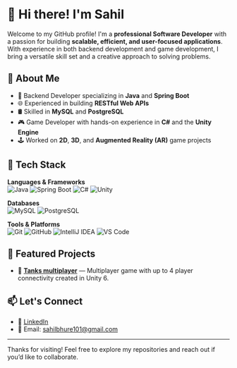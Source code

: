 # 👋 Hi there! I'm Sahil

Welcome to my GitHub profile! I'm a **professional Software Developer** with a passion for building **scalable, efficient, and user-focused applications**. With experience in both backend development and game development, I bring a versatile skill set and a creative approach to solving problems.

## 💼 About Me

- 🔧 Backend Developer specializing in **Java** and **Spring Boot**
- 🌐 Experienced in building **RESTful Web APIs**
- 🛢️ Skilled in **MySQL** and **PostgreSQL**
- 🎮 Game Developer with hands-on experience in **C#** and the **Unity Engine**
- 🕹️ Worked on **2D**, **3D**, and **Augmented Reality (AR)** game projects

## 🚀 Tech Stack

**Languages & Frameworks**  
![Java](https://img.shields.io/badge/Java-ED8B00?style=flat&logo=java&logoColor=white)
![Spring Boot](https://img.shields.io/badge/SpringBoot-6DB33F?style=flat&logo=spring&logoColor=white)
![C#](https://img.shields.io/badge/C%23-239120?style=flat&logo=c-sharp&logoColor=white)
![Unity](https://img.shields.io/badge/Unity-100000?style=flat&logo=unity&logoColor=white)

**Databases**  
![MySQL](https://img.shields.io/badge/MySQL-4479A1?style=flat&logo=mysql&logoColor=white)
![PostgreSQL](https://img.shields.io/badge/PostgreSQL-336791?style=flat&logo=postgresql&logoColor=white)

**Tools & Platforms**  
![Git](https://img.shields.io/badge/Git-F05032?style=flat&logo=git&logoColor=white)
![GitHub](https://img.shields.io/badge/GitHub-181717?style=flat&logo=github&logoColor=white)
![IntelliJ IDEA](https://img.shields.io/badge/IntelliJIDEA-000000?style=flat&logo=intellij-idea&logoColor=white)
![VS Code](https://img.shields.io/badge/VSCode-007ACC?style=flat&logo=visual-studio-code&logoColor=white)

## 📌 Featured Projects

- 🎯 **[Tanks multiplayer](#)** — Multiplayer game with up to 4 player connectivity created in Unity 6.

## 📫 Let's Connect

- 🔗 [LinkedIn](https://www.linkedin.com/in/sahil-bhure-369657198)
- 📧 Email: sahilbhure101@gmail.com

---

Thanks for visiting! Feel free to explore my repositories and reach out if you’d like to collaborate.

